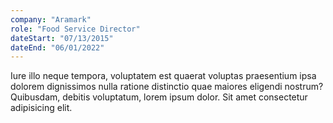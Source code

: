 ```yaml
---
company: "Aramark"
role: "Food Service Director"
dateStart: "07/13/2015"
dateEnd: "06/01/2022"
---
```


Iure illo neque tempora, voluptatem est quaerat voluptas praesentium ipsa dolorem dignissimos nulla ratione distinctio quae maiores eligendi nostrum? Quibusdam, debitis voluptatum, lorem ipsum dolor. Sit amet consectetur adipisicing elit.